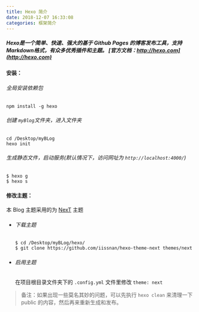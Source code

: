 ```yaml
---
title: Hexo 简介
date: 2018-12-07 16:33:08
categories: 框架简介
---
```


##### Hexo是一个简单、快速、强大的基于 Github Pages 的博客发布工具，支持Markdown格式，有众多优秀插件和主题。 [官方文档：http://hexo.com](http://hexo.com)

#### 安装：

###### 全局安装依赖包

```
npm install -g hexo
```

###### 创建 `myBlog`文件夹，进入文件夹

```ja
cd /Desktop/myBLog
hexo init
```

###### 生成静态文件，启动服务(默认情况下，访问网址为  `http://localhost:4000/`)

```
$ hexo g
$ hexo s
```

#### 修改主题：

本 Blog 主题采用的为  [NexT](http://theme-next.iissnan.com/) 主题

- ###### 下载主题

  ```
  $ cd /Desktop/myBLog/hexo/
  $ git clone https://github.com/iissnan/hexo-theme-next themes/next
  ```

- ###### 启用主题

  在项目根目录文件夹下的 `.config.yml` 文件里修改 `theme: next`

> 备注：如果出现一些莫名其妙的问题，可以先执行 `hexo clean` 来清理一下 public 的内容，然后再来重新生成和发布。

